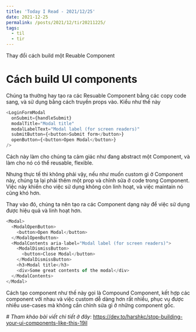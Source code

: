 ```yaml
---
title: 'Today I Read - 2021/12/25'
date: 2021-12-25
permalink: /posts/2021/12/tir20211225/
tags:
  - til
  - tir
---
```

Thay đổi cách build một Reuable Component

Cách build UI components
======

Chúng ta thường hay tạo ra các Resuable Component bằng các copy code sang, và sử dụng bằng cách truyền props vào. Kiểu như thế này
```javascript
<LoginFormModal
  onSubmit={handleSubmit}
  modalTitle="Modal title"
  modalLabelText="Modal label (for screen readers)"
  submitButton={<button>Submit form</button>}
  openButton={<button>Open Modal</button>}
/>
```
Cách này làm cho chúng ta cảm giác như đang abstract một Component, và làm cho nó có thể reusable, flexible.

Nhưng thực tế thì không phải vậy, nếu như muốn custom gì ở Component này, chúng ta lại phải thêm một prop và chỉnh sửa ở code trong Component. Việc này khiến cho việc sử dụng không còn linh hoạt, và việc maintain nó cũng khó hơn.

Thay vào đó, chúng ta nên tạo ra các Component dạng này để việc sử dụng được hiệu quả và linh hoạt hơn.
```javascript
<Modal>
  <ModalOpenButton>
    <button>Open Modal</button>
  </ModalOpenButton>
  <ModalContents aria-label="Modal label (for screen readers)">
    <ModalDismissButton>
      <button>Close Modal</button>
    </ModalDismissButton>
    <h3>Modal title</h3>
    <div>Some great contents of the modal</div>
  </ModalContents>
</Modal>
```
Cách tạo component như thế này gọi là Compound Component, kết hợp các component với nhau và việc custom dễ dàng hơn rất nhiều, phục vụ được nhiều use-cases mà không cần chỉnh sửa gì ở những component gốc.

\# *Tham khảo bài viết chi tiết ở đây*: https://dev.to/harshkc/stop-building-your-ui-components-like-this-19il

